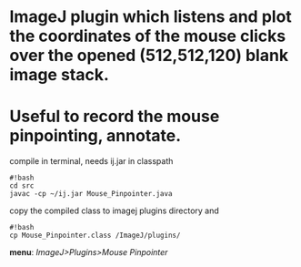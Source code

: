 # ImageJ plugin which listens and plot the coordinates of the mouse clicks over the opened (512,512,120) blank image stack. 
# Useful to record the mouse pinpointing, annotate.
compile in terminal, needs ij.jar in classpath

```
#!bash
cd src
javac -cp ~/ij.jar Mouse_Pinpointer.java

```
copy the compiled class to imagej plugins directory and
```
#!bash
cp Mouse_Pinpointer.class /ImageJ/plugins/
```
**menu**: *ImageJ>Plugins>Mouse Pinpointer*